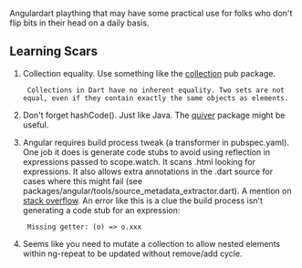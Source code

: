 Angulardart plaything that may have some practical use for folks who don't flip bits in their head on a daily basis.

Learning Scars
--------------

1. Collection equality. Use something like the [collection](https://pub.dartlang.org/packages/collection) pub package.

        Collections in Dart have no inherent equality. Two sets are not equal, even if they contain exactly the same objects as elements.

2. Don't forget hashCode(). Just like Java. The [quiver](https://pub.dartlang.org/packages/quiver) package might be useful.

3. Angular requires build process tweak (a transformer in pubspec.yaml). One job it does is generate code stubs to avoid using reflection in expressions
passed to scope.watch. It scans .html looking for expressions. It also allows extra annotations in the .dart source for cases where this might fail
(see packages/angular/tools/source_metadata_extractor.dart).
A mention on [stack overflow](http://stackoverflow.com/questions/26427646/pretty-much-simple-things-in-dartangular-1-0-dart-1-7).
An error like this is a clue the build process isn't generating a code stub for an expression:

        Missing getter: (o) => o.xxx

4. Seems like you need to mutate a collection to allow nested elements within ng-repeat to be updated without remove/add cycle.

